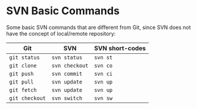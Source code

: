 # SVN Basic Commands

Some basic SVN commands that are different from Git, since SVN does not have the concept of local/remote repository:

Git | SVN | SVN short-codes
--- | --- | ---
`git status`| `svn status` | `svn st`
`git clone` | `svn checkout` | `svn co`
`git push`  | `svn commit` | `svn ci`
`git pull`  | `svn update` | `svn up`
`git fetch` | `svn update` | `svn up`
`git checkout` | `svn switch` | `svn sw`

